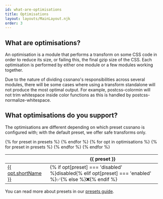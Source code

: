```yaml
---
id: what-are-optimisations
title: Optimisations
layout: layouts/MainLayout.njk
order: 3
---
```


## What are optimisations?

An optimisation is a module that performs a transform on some CSS code in order
to reduce its size, or failing this, the final gzip size of the CSS. Each
optimisation is performed by either one module or a few modules working
together.

Due to the nature of dividing cssnano's responsibilities across several modules,
there will be some cases where using a transform standalone will not produce
the most optimal output. For example, postcss-colormin will not trim whitespace
inside color functions as this is handled by postcss-normalize-whitespace.


## What optimisations do you support?

The optimisations are different depending on which preset cssnano is configured with; with the default preset, we offer safe transforms only.

<table>
<thead>
 <tr>
 <th></th>
 {% for preset in presets %}
 <th>{{ preset }}</th>
 {% endfor %}
 </tr>
</thead>

<tbody>
{% for opt in optimisations %}
<tr>
<td><a href="/docs/optimisations/{{ opt.shortName | lower }}">{{ opt.shortName }}</a></td>
{% for preset in presets %}
<td>{% if opt[preset] === 'disabled' %}disabled{% elif opt[preset] === 'enabled' %}✅{% else %}❌{% endif %}</td>
{%     endfor                  %}
</tr>
{% endfor %}
</tbody>
</table>

You can read more about presets in our [presets guide](/docs/presets).
